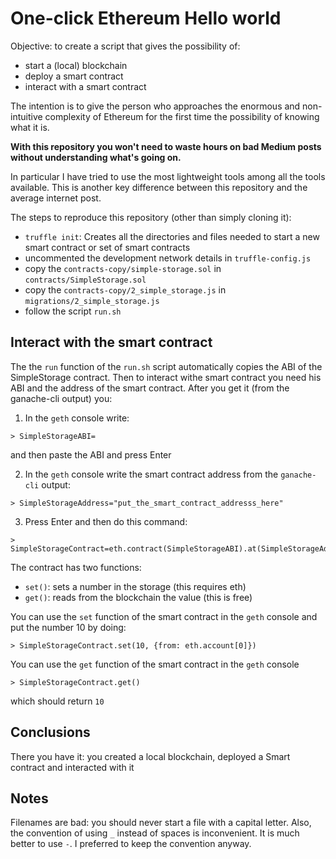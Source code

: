 # One-click Ethereum Hello world

Objective: to create a script that gives the possibility of:

+ start a (local) blockchain
+ deploy a smart contract
+ interact with a smart contract

The intention is to give the person who approaches the enormous and
non-intuitive complexity of Ethereum for the first time the possibility of
knowing what it is. 

**With this repository you won't need to waste hours on bad Medium posts without understanding what's going on.**

In particular I have tried to use the most lightweight tools among all the
tools available. This is another key difference between this repository and
the average internet post.

The steps to reproduce this repository (other than simply cloning it):

+ `truffle init`: Creates all the directories and files needed to start a new
  smart contract or set of smart contracts
+ uncommented the development network details in `truffle-config.js`
+ copy the `contracts-copy/simple-storage.sol` in `contracts/SimpleStorage.sol`
+ copy the `contracts-copy/2_simple_storage.js` in `migrations/2_simple_storage.js`
+ follow the script `run.sh`

## Interact with the smart contract

The  the `run` function of the `run.sh` script automatically copies the ABI of
the SimpleStorage contract. Then to interact withe smart contract you need his
ABI and the address of the smart contract. After you get it (from the
ganache-cli output) you:

1. In the `geth` console write:
```
> SimpleStorageABI=
```
and then paste the ABI and press Enter

2. In the `geth` console write the smart contract address from the `ganache-cli` output:
```
> SimpleStorageAddress="put_the_smart_contract_addresss_here"
```

3. Press Enter and then do this command:
```
> SimpleStorageContract=eth.contract(SimpleStorageABI).at(SimpleStorageAddres)
```

The contract has two functions:

+ `set()`: sets a number in the storage (this requires eth)
+ `get()`: reads from the blockchain the value (this is free)

You can use the `set` function of the smart contract in the `geth` console and
put the number 10 by doing:
```
> SimpleStorageContract.set(10, {from: eth.account[0]})
```

You can use the `get` function of the smart contract in the `geth` console
```
> SimpleStorageContract.get()
```
which should return `10`

## Conclusions

There you have it: you created a local blockchain, deployed a Smart contract
and interacted with it

## Notes
Filenames are bad: you should never start a file with a capital letter. Also,
the convention of using `_` instead of spaces is inconvenient. It is much
better to use `-`. I preferred to keep the convention anyway.
